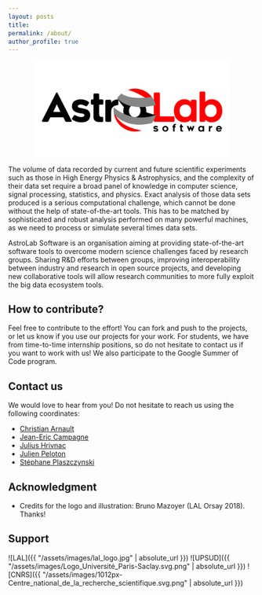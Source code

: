 ```yaml
---
layout: posts
title:
permalink: /about/
author_profile: true
---
```


<p align="center"><img width="400" src="https://github.com/astrolabsoftware/astrolabsoftware.github.io/raw/master/assets/images/logo_AstroLab_sans_fond.png"/></p>

The volume of data recorded by current and
future scientific experiments such as those in High Energy Physics & Astrophysics,
and the complexity of their data set require a broad panel of
knowledge in computer science, signal processing, statistics, and physics.
Exact analysis of those data sets produced is a serious computational challenge,
which cannot be done without the help of state-of-the-art tools.
This has to be matched by sophisticated and robust analysis performed on many
powerful machines, as we need to process or simulate several times data sets.

AstroLab Software is an organisation aiming at providing state-of-the-art software tools to overcome modern science challenges faced by research groups.
Sharing R&D efforts between groups, improving interoperability between industry and research in open source projects, and developing new collaborative tools will allow research communities to more fully exploit the big data ecosystem tools.

## How to contribute?

Feel free to contribute to the effort! You can fork and push to the projects, or let us know if you use our projects for your work. For students, we have from time-to-time internship positions, so do not hesitate to contact us if you want to work with us!
We also participate to the Google Summer of Code program.

## Contact us

We would love to hear from you! Do not hesitate to reach us using the following coordinates:

* [Christian Arnault](mailto:arnault@lal.in2p3.fr)
* [Jean-Eric Campagne](mailto:campagne@lal.in2p3.fr)
* [Julius Hrivnac](mailto:hrivnac@lal.in2p3.fr)
* [Julien Peloton](mailto:peloton@lal.in2p3.fr)
* [Stéphane Plaszczynski](mailto:plaszczy@lal.in2p3.fr)

## Acknowledgment

* Credits for the logo and illustration: Bruno Mazoyer (LAL Orsay 2018). Thanks!

## Support

![LAL]({{ "/assets/images/lal_logo.jpg" | absolute_url }})
![UPSUD]({{ "/assets/images/Logo_Université_Paris-Saclay.svg.png" | absolute_url }})
![CNRS]({{ "/assets/images/1012px-Centre_national_de_la_recherche_scientifique.svg.png" | absolute_url }})
